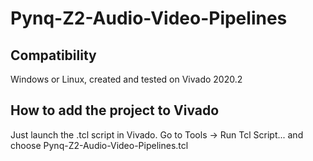 # Pynq-Z2-Audio-Video-Pipelines
## Compatibility
Windows or Linux, created and tested on Vivado 2020.2
## How to add the project to Vivado
Just launch the .tcl script in Vivado. Go to Tools -> Run Tcl Script... and choose Pynq-Z2-Audio-Video-Pipelines.tcl
